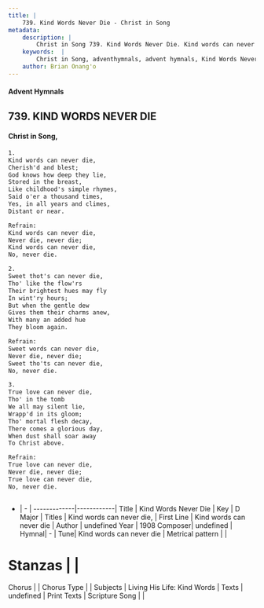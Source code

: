 ```yaml
---
title: |
    739. Kind Words Never Die - Christ in Song
metadata:
    description: |
        Christ in Song 739. Kind Words Never Die. Kind words can never die, Cherish'd and blest; God knows how deep they lie, Stored in the breast, Like childhood's simple rhymes, Said o'er a thousand times, Yes, in all years and climes, Distant or near. 
    keywords:  |
        Christ in Song, adventhymnals, advent hymnals, Kind Words Never Die, Kind words can never die. Kind words can never die,
    author: Brian Onang'o
---
```


#### Advent Hymnals
## 739. KIND WORDS NEVER DIE
####  Christ in Song,

```txt
1.
Kind words can never die,
Cherish'd and blest;
God knows how deep they lie,
Stored in the breast,
Like childhood's simple rhymes,
Said o'er a thousand times,
Yes, in all years and climes,
Distant or near.

Refrain:
Kind words can never die,
Never die, never die;
Kind words can never die,
No, never die.

2.
Sweet thot's can never die,
Tho' like the flow'rs
Their brightest hues may fly
In wint'ry hours;
But when the gentle dew
Gives them their charms anew,
With many an added hue
They bloom again.

Refrain:
Sweet words can never die,
Never die, never die;
Sweet tho'ts can never die,
No, never die.

3.
True love can never die,
Tho' in the tomb
We all may silent lie,
Wrapp'd in its gloom;
Tho' mortal flesh decay,
There comes a glorious day,
When dust shall soar away
To Christ above.

Refrain:
True love can never die,
Never die, never die;
True love can never die,
No, never die.



```

- |   -  |
-------------|------------|
Title | Kind Words Never Die |
Key | D Major |
Titles | Kind words can never die, |
First Line | Kind words can never die |
Author | undefined
Year | 1908
Composer| undefined |
Hymnal|  - |
Tune| Kind words can never die |
Metrical pattern | |
# Stanzas |  |
Chorus |  |
Chorus Type |  |
Subjects | Living His Life: Kind Words |
Texts | undefined |
Print Texts | 
Scripture Song |  |
    
